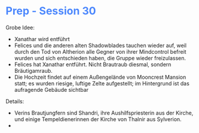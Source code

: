 # <font color = 4d88fd>Prep - Session 30</font>
Grobe Idee:
- Xanathar wird entführt
- Felices und die anderen alten Shadowblades tauchen wieder auf, weil durch den Tod von Altherion alle Gegner von ihrer Mindcontrol befreit wurden und sich entschieden haben, die Gruppe wieder freizulassen.
- Felices hat Xanathar entführt. Nicht Brautraub diesmal, sondern Bräutigamraub.
- Die Hochzeit findet auf einem Außengelände von Mooncrest Mansion statt; es wurden riesige, luftige Zelte aufgestellt; im Hintergrund ist das aufragende Gebäude sichtbar

Details:
- Verins Brautjungfern sind Shandri, ihre Aushilfspriesterin aus der Kirche, und einige Tempeldienerinnen der Kirche von Thalnir aus Sylverion.
- 